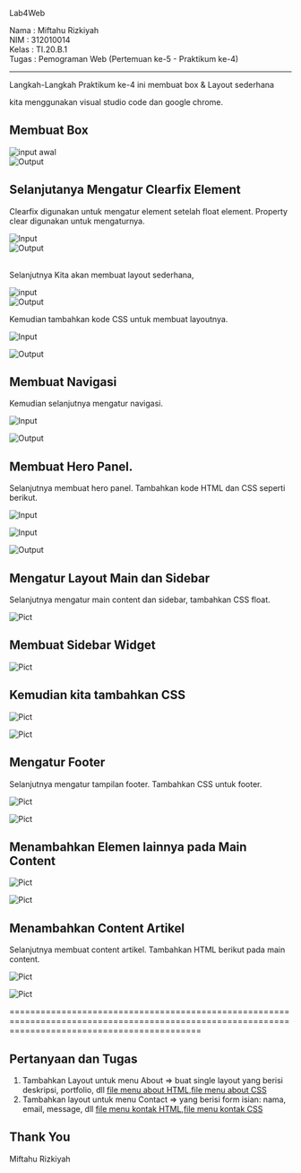 Lab4Web

Nama  : Miftahu Rizkiyah <br>
NIM   : 312010014 <br>
Kelas : TI.20.B.1 <br>
Tugas : Pemograman Web (Pertemuan ke-5 - Praktikum ke-4) <br>

-----------------------------------------
Langkah-Langkah Praktikum ke-4 ini membuat box & Layout sederhana

kita menggunakan visual studio code dan google chrome.<br>
## Membuat Box

![input awal](https://github.com/miftahurizkiyah/Lab4Web/blob/main/Pict/1.PNG)
<br>
![Output](https://github.com/miftahurizkiyah/Lab4Web/blob/main/Pict/1.1.PNG)

## Selanjutanya Mengatur Clearfix Element
Clearfix digunakan untuk mengatur element setelah float element. Property clear digunakan untuk mengaturnya.

![Input](https://github.com/miftahurizkiyah/Lab4Web/blob/main/Pict/2.PNG) 
<br>
![Output](https://github.com/miftahurizkiyah/Lab4Web/blob/main/Pict/2.2.png)
<br>
<br>

Selanjutnya Kita akan membuat layout sederhana,

![input](https://github.com/miftahurizkiyah/Lab4Web/blob/main/Pict/3.PNG)
<br>
![Output](https://github.com/miftahurizkiyah/Lab4Web/blob/main/Pict/3.3.PNG)

Kemudian tambahkan kode CSS untuk membuat layoutnya.

![Input](https://github.com/miftahurizkiyah/Lab4Web/blob/main/Pict/4.Layout_sederhana.PNG)

![Output](https://github.com/miftahurizkiyah/Lab4Web/blob/main/Pict/4.4.Layout_sederhana.PNG)

## Membuat Navigasi
Kemudian selanjutnya mengatur navigasi.

![Input](https://github.com/miftahurizkiyah/Lab4Web/blob/main/Pict/5.Membuat_navigasi.PNG)

![Output](https://github.com/miftahurizkiyah/Lab4Web/blob/main/Pict/5.5membuat_navigasi.PNG)

## Membuat Hero Panel.
Selanjutnya membuat hero panel. Tambahkan kode HTML dan CSS seperti berikut.

![Input](https://github.com/miftahurizkiyah/Lab4Web/blob/main/Pict/6.heropanel1.png)

![Input](https://github.com/miftahurizkiyah/Lab4Web/blob/main/Pict/6.heropanel2.png)

![Output](https://github.com/miftahurizkiyah/Lab4Web/blob/main/Pict/6.heropanel3.png)

## Mengatur Layout Main dan Sidebar
Selanjutnya mengatur main content dan sidebar, tambahkan CSS float.

![Pict](https://github.com/miftahurizkiyah/Lab4Web/blob/main/Pict/7.sidebar.png)

## Membuat Sidebar Widget

![Pict](https://github.com/miftahurizkiyah/Lab4Web/blob/main/Pict/7.sidebarcss2.png)

## Kemudian kita tambahkan CSS

![Pict](https://github.com/miftahurizkiyah/Lab4Web/blob/main/Pict/7.sidebarcss.png)

![Pict](https://github.com/miftahurizkiyah/Lab4Web/blob/main/Pict/7.sidebar4.png)

## Mengatur Footer
Selanjutnya mengatur tampilan footer. Tambahkan CSS untuk footer.

![Pict](https://github.com/miftahurizkiyah/Lab4Web/blob/main/Pict/8.footer.png)

![Pict](https://github.com/miftahurizkiyah/Lab4Web/blob/main/Pict/8.footer2.png)

## Menambahkan Elemen lainnya pada Main Content

![Pict](https://github.com/miftahurizkiyah/Lab4Web/blob/main/Pict/9.element_maincontent1.png)

![Pict](https://github.com/miftahurizkiyah/Lab4Web/blob/main/Pict/9.element_maincontent2.png)


## Menambahkan Content Artikel
Selanjutnya membuat content artikel. Tambahkan HTML berikut pada main content.

![Pict](https://github.com/miftahurizkiyah/Lab4Web/blob/main/Pict/10.tambah_content_artikel.png)

![Pict](https://github.com/miftahurizkiyah/Lab4Web/blob/main/Pict/10.tambah_content_artikel2.png)

=================================================================================================================================================

## Pertanyaan dan Tugas
1. Tambahkan Layout untuk menu About
=> buat single layout yang berisi deskripsi, portfolio, dll
[file menu about HTML](layout/about.html),[file menu about CSS](layout/style_about.css)
2. Tambahkan layout untuk menu Contact
=> yang berisi form isian: nama, email, message, dll
[file menu kontak HTML](layout/kontak.html),[file menu kontak CSS](layout/style_kontak.css)


## Thank You
Miftahu Rizkiyah
